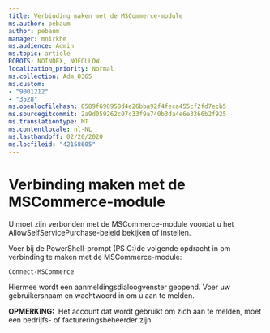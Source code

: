 ```yaml
---
title: Verbinding maken met de MSCommerce-module
ms.author: pebaum
author: pebaum
manager: mnirkhe
ms.audience: Admin
ms.topic: article
ROBOTS: NOINDEX, NOFOLLOW
localization_priority: Normal
ms.collection: Adm_O365
ms.custom:
- "9001212"
- "3528"
ms.openlocfilehash: 0589f698958d4e26bba92f4feca455cf2fd7ecb5
ms.sourcegitcommit: 2a9d059262c07c33f9a740b3da4e6e3366b2f925
ms.translationtype: MT
ms.contentlocale: nl-NL
ms.lasthandoff: 02/20/2020
ms.locfileid: "42158605"
---
```

# <a name="connect-to-the-mscommerce-module"></a>Verbinding maken met de MSCommerce-module

U moet zijn verbonden met de MSCommerce-module voordat u het AllowSelfServicePurchase-beleid bekijken of instellen.  

Voer bij de PowerShell-prompt (PS C:\)de volgende opdracht in om verbinding te maken met de MSCommerce-module:

`Connect-MSCommerce`

Hiermee wordt een aanmeldingsdialoogvenster geopend. Voer uw gebruikersnaam en wachtwoord in om u aan te melden.

**OPMERKING:**&nbsp;&nbsp;Het account dat wordt gebruikt om zich aan te melden, moet een bedrijfs- of factureringsbeheerder zijn.
